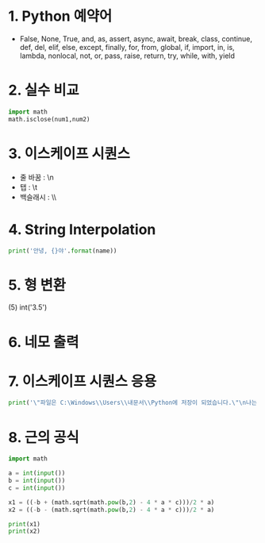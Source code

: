 # 1. Python 예약어

- False, None, True, and, as, assert, async, await, break, class, continue, def, del, elif, else, except, finally, for, from, global, if, import, in, is, lambda, nonlocal, not, or, pass, raise, return, try, while, with, yield



# 2. 실수 비교

```python
import math
math.isclose(num1,num2)
```



# 3. 이스케이프 시퀀스

- 줄 바꿈 : \n
- 탭 : \t
- 백슬래시 : \\\



# 4. String Interpolation

```python
print('안녕, {}야'.format(name))
```



# 5. 형 변환

(5) int('3.5')



# 6. 네모 출력





# 7. 이스케이프 시퀀스 응용

```python
print('\"파일은 C:\Windows\\Users\\내문서\\Python에 저장이 되었습니다.\"\n나는 생각했다.\'cd를 써서 git bash로 들어가 봐야지\'')
```



# 8. 근의 공식

```python
import math

a = int(input())
b = int(input())
c = int(input())

x1 = ((-b + (math.sqrt(math.pow(b,2) - 4 * a * c)))/2 * a)
x2 = ((-b - (math.sqrt(math.pow(b,2) - 4 * a * c)))/2 * a)

print(x1)
print(x2)
```